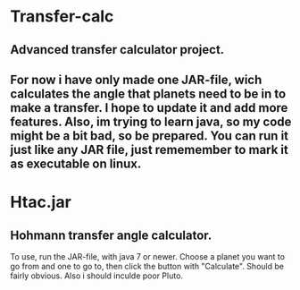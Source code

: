 # Transfer-calc
Advanced transfer calculator project.
-------------------------------------------------
For now i have only made one JAR-file, wich calculates the angle that planets need to be in to make a transfer.
I hope to update it and add more features.
Also, im trying to learn java, so my code might be a bit bad, so be prepared.
You can run it just like any JAR file, just rememember to mark it as executable on linux.
--------------------------------------------------
# Htac.jar
Hohmann transfer angle calculator.
--------------------------------------------------
To use, run the JAR-file, with java 7 or newer.
Choose a planet you want to go from and one to go to, then click the button with "Calculate".
Should be fairly obvious.
Also i should inculde poor Pluto.
